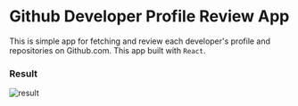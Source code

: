 # Github Developer Profile Review App

This is simple app for fetching and review each developer's profile and repositories on Github.com. This app built with `React`.

### Result
![result](https://github.com/JeffShomali/Practice/tree/master/React%20%26%20Flux/GithubDevelopers/Result.png?raw=true)
